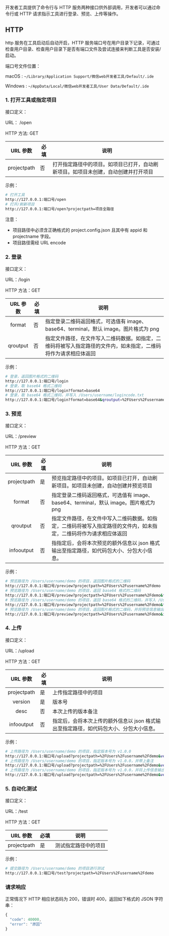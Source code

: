开发者工具提供了命令行与 HTTP 服务两种接口供外部调用，开发者可以通过命令行或 HTTP 请求指示工具进行登录、预览、上传等操作。

## HTTP

http 服务在工具启动后自动开启，HTTP 服务端口号在用户目录下记录，可通过检查用户目录、检查用户目录下是否有端口文件及尝试连接来判断工具是否安装/启动。

端口号文件位置：

macOS : `~/Library/Application Support/微信web开发者工具/Default/.ide`

Windows :  `~/AppData/Local/微信web开发者工具/User Data/Default/.ide`

### 1. 打开工具或指定项目

接口定义：

URL： /open

HTTP 方法: GET

| URL 参数 | 必填 | 说明 |
| :-------: | ------  | ------ |
| projectpath | 否 | 打开指定路径中的项目。如项目已打开，自动刷新项目。如项目未创建，自动创建并打开项目 |

示例：
```bash
# 打开工具
http://127.0.0.1:端口号/open
# 打开/刷新项目
http://127.0.0.1:端口号/open?projectpath=项目全路径
```

注意：
- 项目路径中必须含正确格式的 project.config.json 且其中有 appid 和 projectname 字段。
- 项目路径需经 URL encode

### 2. 登录

接口定义：

URL：/login

HTTP 方法：GET

| URL 参数 | 必填 | 说明 |
| :-------: | ------  | ------ |
| format | 否 | 指定登录二维码返回格式，可选值有 image、base64、terminal，默认 image。图片格式为 png |
| qroutput | 否 | 指定文件路径，在文件写入二维码数据。如指定，二维码将被写入指定路径的文件内，如未指定，二维码将作为请求相应体返回 |

示例：
```bash
# 登录，返回图片格式的二维码
http://127.0.0.1:端口号/login
# 登录，取 base64 格式二维码
http://127.0.0.1:端口号/login?format=base64
# 登录，取 base64 格式二维码，并写入 /Users/username/logincode.txt
http://127.0.0.1:端口号/login?format=base64&qroutput=%2FUsers%2Fusername%2Flogincode.txt
```


### 3. 预览

接口定义：

URL：/preview

HTTP 方法：GET

| URL 参数 | 必填 | 说明 |
| :-------: | ------  | ------ |
| projectpath | 是 | 预览指定路径中的项目。如项目已打开，自动刷新项目。如项目未创建，自动创建并预览项目 |
| format | 否 | 指定登录二维码返回格式，可选值有 image、base64、terminal，默认 image。图片格式为 png |
| qroutput | 否 | 指定文件路径，在文件中写入二维码数据。如指定，二维码将被写入指定路径的文件内，如未指定，二维码将作为请求相应体返回 |
| infooutput | 否 | 指指定后，会将本次预览的额外信息以 json 格式输出至指定路径，如代码包大小、分包大小信息。 |

示例：
```bash
# 预览路径为 /Users/username/demo 的项目，返回图片格式的二维码
http://127.0.0.1:端口号/preview?projectpath=%2FUsers%2Fusername%2Fdemo
# 预览路径为 /Users/username/demo 的项目，返回 base64 格式的二维码
http://127.0.0.1:端口号/preview?projectpath=%2FUsers%2Fusername%2Fdemo&format=base64
# 预览路径为 /Users/username/demo 的项目，返回 base64 格式的二维码，并写入 /Users/username/logincode.txt
http://127.0.0.1:端口号/preview?projectpath=%2FUsers%2Fusername%2Fdemo&format=base64&qroutput=%2FUsers%2Fusername%2Flogincode.txt
# 预览路径为 /Users/username/demo 的项目，返回图片格式的二维码，并将预览信息输出至 /Users/username/info.json
http://127.0.0.1:端口号/preview?projectpath=%2FUsers%2Fusername%2Fdemo&infooutput=%2Users%2username%2info.json
```

### 4. 上传

接口定义：

URL：/upload

HTTP 方法：GET

| URL 参数 | 必填 | 说明 |
| :-------: | ------  | ------ |
| projectpath | 是 | 上传指定路径中的项目 |
| version | 是 | 版本号 |
| desc | 否 | 本次上传的版本备注 |
| infooutput | 否 | 指定后，会将本次上传的额外信息以 json 格式输出至指定路径，如代码包大小、分包大小信息。 |

示例：
```bash
# 上传路径为 /Users/username/demo 的项目，指定版本号为 v1.0.0
http://127.0.0.1:端口号/upload?projectpath=%2FUsers%2Fusername%2Fdemo&version=v1.0.0
# 上传路径为 /Users/username/demo 的项目，指定版本号为 v1.0.0，并带上备注
http://127.0.0.1:端口号/upload?projectpath=%2FUsers%2Fusername%2Fdemo&version=v1.0.0&desc=test
# 上传路径为 /Users/username/demo 的项目，指定版本号为 v1.0.0，并将上传信息输出至 /Users/username/info.json 
http://127.0.0.1:端口号/upload?projectpath=%2FUsers%2Fusername%2Fdemo&version=v1.0.0&infooutput=%2Users%2username%2info.json
```

### 5. 自动化测试

接口定义：

URL：/test

HTTP 方法：GET

| URL 参数 | 必填 | 说明 |
| :-------: | ------  | ------ |
| projectpath | 是 | 测试指定路径中的项目 |

示例：
```bash
# 提交路径为 /Users/username/demo 的项目进行测试
http://127.0.0.1:端口号/test?projectpath=%2FUsers%2Fusername%2Fdemo
```

### 请求响应

正常情况下 HTTP 相应状态码为 200，错误时 400，返回如下格式的 JSON 字符串：
```javascript
{
  "code": 40000,
  "error": "原因"
}
```

